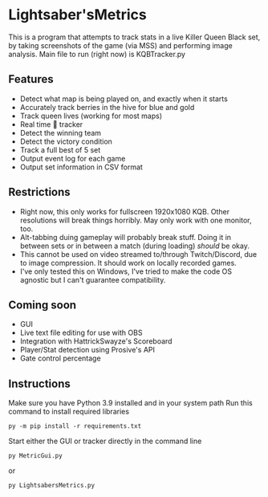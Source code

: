 # Lightsaber'sMetrics
This is a program that attempts to track stats in a live Killer Queen Black set, by taking screenshots of the game (via MSS) and performing image analysis.
Main file to run (right now) is KQBTracker.py


## Features
  * Detect what map is being played on, and exactly when it starts
  * Accurately track berries in the hive for blue and gold
  * Track queen lives (working for most maps)
  * Real time 🐌 tracker
  * Detect the winning team
  * Detect the victory condition
  * Track a full best of 5 set
  * Output event log for each game
  * Output set information in CSV format
  
 ## Restrictions
  * Right now, this only works for fullscreen 1920x1080 KQB.  Other resolutions will break things horribly.  May only work with one monitor, too.
  * Alt-tabbing duing gameplay will probably break stuff.  Doing it in between sets or in between a match (during loading) *should* be okay.
  * This cannot be used on video streamed to/through Twitch/Discord, due to image compression.  It should work on locally recorded games.
  * I've only tested this on Windows, I've tried to make the code OS agnostic but I can't guarantee compatibility.
  
## Coming soon
  * GUI
  * Live text file editing for use with OBS
  * Integration with HattrickSwayze's Scoreboard
  * Player/Stat detection using Prosive's API
  * Gate control percentage

## Instructions
  Make sure you have Python 3.9 installed and in your system path
  Run this command to install required libraries
  ```console
  py -m pip install -r requirements.txt
  ```
  Start either the GUI or tracker directly in the command line
  ```console
  py MetricGui.py
  ```
  or
  ```console
  py LightsabersMetrics.py
  ```